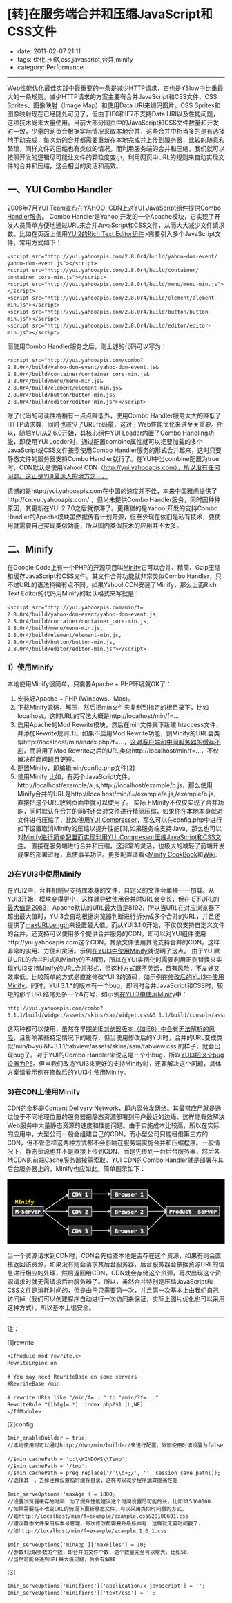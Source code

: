 # [转]在服务端合并和压缩JavaScript和CSS文件

- date: 2011-02-07 21:11
- tags: 优化,压缩,css,javascript,合并,minify
- category: Performance

----------------

Web性能优化最佳实践中最重要的一条是减少HTTP请求，它也是YSlow中比重最大的一条规则。减少HTTP请求的方案主要有合并JavaScript和CSS文件、CSS Sprites、图像映射（Image Map）和使用Data URI来编码图片。CSS Sprites和图像映射现在已经随处可见了，但由于IE6和IE7不支持Data URI以及性能问题，这项技术尚未大量使用。目前大部分网页中的JavaScript和CSS文件数量和开发时一致，少量的网页会根据实际情况采取本地合并，这些合并中相当多的是有选择地手动完成，每次新的合并都需要重新在本地完成并上传到服务器，比较的随意和繁琐，同样文件的压缩也有类似的情况。而利用服务端的合并和压缩，我们就可以按照开发的逻辑尽可能让文件的颗粒度变小，利用网页中URL的规则来自动实现文件的合并和压缩，这会相当的灵活和高效。


## 一、YUI Combo Handler

[2008年7月YUI Team宣布在YAHOO! CDN上对YUI JavaScript组件提供Combo Handler服务](http://www.yuiblog.com/blog/2008/07/16/combohandler/)。
Combo Handler是Yahoo!开发的一个Apache模块，它实现了开发人员简单方便地通过URL来合并JavaScript和CSS文件，从而大大减少文件请求数。比如在页面上使用[YUI2的Rich Text Editor组件](http://developer.yahoo.com/yui/editor/)>需要引入多个JavaScript文件，常用方式如下：

	<script src="http://yui.yahooapis.com/2.8.0r4/build/yahoo-dom-event/
	yahoo-dom-event.js"></script>
	<script src="http://yui.yahooapis.com/2.8.0r4/build/container/
	container_core-min.js"></script>
	<script src="http://yui.yahooapis.com/2.8.0r4/build/menu/menu-min.js"></script>
	<script src="http://yui.yahooapis.com/2.8.0r4/build/element/element-min.js"></script>
	<script src="http://yui.yahooapis.com/2.8.0r4/build/button/button-min.js"></script>
	<script src="http://yui.yahooapis.com/2.8.0r4/build/editor/editor-min.js"></script>

而使用Combo Handler服务之后，则上述的代码可以写为：


	<script src="http://yui.yahooapis.com/combo?
	2.8.0r4/build/yahoo-dom-event/yahoo-dom-event.js&
	2.8.0r4/build/container/container_core-min.js&
	2.8.0r4/build/menu/menu-min.js&
	2.8.0r4/build/element/element-min.js&
	2.8.0r4/build/button/button-min.js&
	2.8.0r4/build/editor/editor-min.js"></script>

除了代码的可读性稍稍有一点点降低外，使用Combo Handler服务大大的降低了HTTP请求数，同时也减少了URL代码量，这对于Web性能优化来讲至关重要。所以，随后YUI从2.6.0开始，[其核心组件YUI Loader内置了Combo Handling功能](http://yuiblog.com/blog/2008/10/17/loading-yui/)，即使用YUI Loader时，通过配置combine属性就可以把要加载的多个JavaScript或CSS文件按照使用Combo Handler服务的形式合并起来，这时只要静态文件的服务器支持Combo Handler就行了。在YUI中当combine配置为true时，CDN默认是使用Yahoo! CDN（http://yui.yahooapis.com），所以没有任何问题。这正是YUI最迷人的地方之一。

遗憾的是http://yui.yahooapis.com在中国的速度并不佳，本来中国雅虎提供了http://cn.yui.yahooapis.com/ ，但尚未提供Combo Handler服务，同时因种种原因，其更新在YUI 2.7.0之后就停滞了。更糟糕的是Yahoo!开发的支持Combo Handler的Apache模块虽然据传有计划开源，但至少现在依旧是私有技术，要使用就需要自己实现类似功能，所以国内类似技术的应用并不太多。

## 二、Minify

在Google Code上有一个PHP的开源项目叫[Minify](http://code.google.com/p/minify/)它可以合并、精简、Gzip压缩和缓存JavaScript和CSS文件。其文件合并功能就非常类似Combo Handler，只不过URL的语法稍微有点不同。如果Yahoo! CDN安装了Minify，那么上面Rich Text Editor的代码用Minify的默认格式来写就是：

	<script src="http://yui.yahooapis.com/min/f=
	2.8.0r4/build/yahoo-dom-event/yahoo-dom-event.js,
	2.8.0r4/build/container/container_core-min.js,
	2.8.0r4/build/menu/menu-min.js,
	2.8.0r4/build/element/element-min.js,
	2.8.0r4/build/button/button-min.js,
	2.8.0r4/build/editor/editor-min.js"></script>

### 1）使用Minify
本地使用Minify很简单，只需要Apache + PHP环境就OK了：

1. 安装好Apache + PHP (Windows、Mac)。
2. 下载Minify源码，解压，然后把min文件夹复制到指定的根目录下，比如localhost。这时URL的写法大概是http://localhost/min/f=...
3. 启用Apache的Mod Rewrite模块，然后在min文件夹下新建.htaccess文件，并添加Rewrite规则[1]。如果不启用Mod Rewrite功能，则Minify的URL会类似http://localhost/min/index.php?f=…，<a href="http://www.stevesouders.com/blog/2008/08/23/revving-filenames-dont-use-querystring/" target="_blank">这对客户端和中间服务器的缓存不利</a>，而启用了Mod Rewrite之后的URL类似http://localhost/min/f=…，不仅解决前面问题且更短。
4. 配置Minify，即编辑min/config.php文件[2]
5. 使用Minify
比如，有两个JavaScript文件，http://localhost/example/a.js,http://localhost/example/b.js，那么使用Minify合并的URL是http://localhost/min/f=/example/a.js,/example/b.js，直接把这个URL放到页面中就可以使用了。
实际上Minify不仅仅实现了合并功能，同时默认在合并的同时还会对文件进行精简压缩，如果你在本地本身就对文件进行压缩了，比如使用<a href="http://yuilibrary.com/projects/yuicompressor/" target="_blank">YUI Compressor</a>，那么可以在config.php中进行如下设置取消Minify的压缩以提升性能[3],如果服务端支持Java，那么也可以对[Minify进行简单配置而实现利用YUI Compressor压缩JavaScript和CSS文件](http://code.google.com/p/minify/wiki/CookBook#YUICompressor)。
直接在服务端进行合并和压缩，这非常的灵活，也极大的减轻了前端开发成果的部署过程，真使事半功倍。更多配置请看<[Minify CookBook](http://code.google.com/p/minify/wiki/CookBook)和[Wiki](http://code.google.com/p/minify/w/list).

### 2)在YUI3中使用Minify

在YUI2中，合并机制只支持库本身的文件，自定义的文件会单独一一加载。从YUI3开始，模块变得更小，这样就导致使用合并时URL会变长，但<a href="http://support.microsoft.com/kb/208427" target="_blank">在IE下URL的最大值是2083</a>，Apache默认的URL最大值是8192，所以当URL在对应浏览器下超出最大值时，YUI3会自动根据浏览器判断进行拆分成多个合并的URL，并且还提供了<a href="http://developer.yahoo.com/yui/3/api/Loader.html#property_maxURLLength" target="_blank">maxURLLength</a>来设置最大值。而从YUI3.1.0开始，不仅仅支持自定义文件的合并，还支持可以使用多个提供合并服务的CDN，即可以对YUI组件使用http://yui.yahooapis.com这个CDN，其余文件使用其他支持合并的CDN，这样非常的实用、方便和灵活。示例<a href="http://dancewithnet.com/lab/2010/yui3-loader-and-minify/" target="_blank">在YUI3中使用Minify</a>就说明了这点。
由于YUI默认URL的合并形式和Minify的不相同，所以在YUI实例化时需要利用正则替换来实现YUI3支持Minify的URL合并形式，但这种方式既不灵活，且有风险，不友好又效率低。比较简单的方式是直接修改YUI 3的源码，如示例<a href="http://dancewithnet.com/lab/2010/yui3-loader-and-minify/fixed.html" target="_blank">在修改后的YUI3中使用Minify</a>。同时，YUI 3.1.*的版本有一个bug，即同时合并JavaScript和CSS时，较短的那个URL结尾处多一个&符号，如示例<a href="http://dancewithnet.com/lab/2010/yui3-loader-and-minify/" target="_blank">在YUI3中使用Minify</a>中：

	http://yui.yahooapis.com/combo?3.1.1/build/widget/assets/skins/sam/widget.css&3.1.1/build/console/assets/skins/sam/console.css&http://dancewithnet.com/min/b=yui&f=3.1.1/tabview/assets/skins/sam/tabview.css&


这两种都可以使用，虽然在早<a href="http://dancewithnet.com/2009/11/05/a-little-practice-about-js-lazy-load/#comment-219359" target="_blank">期的IE浏览器版本（如IE6）中会有无法解析的风险</a>，且影响某些特定情况下的缓存，但当使用修改后的YUI时，合并的URL变成类似/min/b=yui&f=3.1.1/tabview/assets/skins/sam/tabview.css,的样子，就会出现bug了。对于YUI的Combo Handler来说这是一个小bug，所以<a href="http://yuilibrary.com/projects/yui3/ticket/2528680" target="_blank">YUI3把这个bug设置为P5</a>。但当我们改造YUI3来更好的支持Minify时，还要解决这个问题，具体方案请看示例在<a href="http://dancewithnet.com/lab/2010/yui3-loader-and-minify/fixed.html" target="_blank">修改后的YUI3中使用Minify</a>。


### 3)在CDN上使用Minify

CDN的全称是Content Delivery Network，即内容分发网络。其最常应用就是通过位于不同地理位置的服务器把静态资源部署到用户最近的边缘，这样能有效解决Web服务中大量静态资源的速度和性能问题。由于实施成本比较高，所以在实际的应用中，大型公司一般会组建自己的CDN，而小型公司只能租借第三方的CDN，但不管怎样这两种方式都不会影响在服务端实施合并和压缩程序。一般情况下，静态资源也并不是直接上传到CDN，而是先传到一台后台服务器，然后各地CDN的前端Cache服务器按需索取。YUI CDN的Combo Handler就是部署在其后台服务器上的，Minify也应如此。简单图示如下：

![cdn-and-minify](/files/img/cdn-and-minify.png "cdn-and-minify")

当一个资源请求到CDN时，CDN会先检查本地是否存在这个资源，如果有则会直接返回该资源，如果没有则会请求其后台服务器，后台服务器会依据资源URL的信息进行相应的处理，然后返回给CDN，CDN就会存储这个资源，再次出现这个资源请求时就无需请求后台服务器了。所以，虽然合并特别是压缩JavaScript和CSS文件是消耗时间的，但是由于只需要第一次，并且第一次基本上由我们自己访问掉（我们可以创建程序自动进行一次访问来保证，实际上图片优化也可以采用这种方式），所以基本上很安全。


---------------------------

注：

[1]rewrite

	<IfModule mod_rewrite.c>
	RewriteEngine on
	
	# You may need RewriteBase on some servers
	#RewriteBase /min
	
	# rewrite URLs like "/min/f=..." to "/min/?f=..."
	RewriteRule ^([bfg]=.*)  index.php?$1 [L,NE]
	</IfModule>
	
[2]config

	$min_enableBuilder = true;
	//本地使用时可以通过http://dwn/min/builder/来进行配置，外部使用时请设置为false
	
	//$min_cachePath = 'c:\\WINDOWS\\Temp';
	//$min_cachePath = '/tmp';
	//$min_cachePath = preg_replace('/^\\d+;/', '', session_save_path());
	//选择其一，去掉注释设置临时缓存目录，这样可以减少程序运算提高性能
	
	$min_serveOptions['maxAge'] = 1800;
	//设置浏览器缓存的时间，为了提升性能建议这个时间设置尽可能的长，比如315360000
	//如果需要在不改变URL的情况下更新静态文件，可以采用类似时间戳的方式，
	//如http://localhost/min/f=example/example.css&20100601.css
	//建议静态文件采用版本号管理，每次修改都需要升级版本号，这样就无需时间戳了，
	//如http://localhost/min/f=example/example_1_0_1.css
	
	$min_serveOptions['minApp']['maxFiles'] = 10;
	//参数f获取参数的个数，即合并的文件个数，这个数量完全可以增大，比如50，
	//当然可能会遇到URL最大值问题，后会有解释

[3]

	$min_serveOptions['minifiers']['application/x-javascript'] = '';
	$min_serveOptions['minifiers']['text/css'] = '';